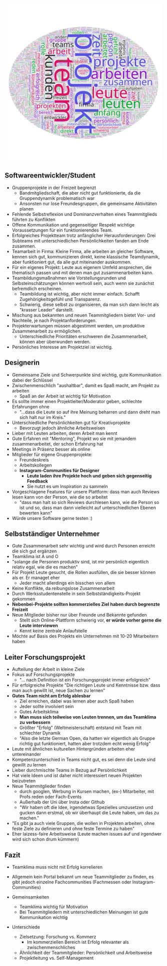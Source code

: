 ![wordcloud.svg](wordcloud.svg)

## Softwareentwickler/Student

- Gruppenprojekte in der Freizeit begrenzt
  - Bandmitgliedschaft, die aber nicht gut funktionierte, da die Gruppendynamik problematisch war
  - Ansonsten nur lose Freundesgruppen, die gemeinsame Aktivitäten planen
- Fehlende Selbstreflexion und Dominanzverhalten eines Teammitglieds führten zu Konflikten
- Offene Kommunikation und gegenseitiger Respekt wichtige Voraussetzungen für ein funktionierendes Team.
- Erfolgreiches Projektteam trotz anfänglicher Herausforderungen: Drei Subteams mit unterschiedlichen Persönlichkeiten fanden am Ende zusammen.
- Teamarbeit in Firma: Kleine Firma, alle arbeiten an gleicher Software, kennen sich gut, kommunizieren direkt, keine klassische Teamdynamik, aber funktioniert gut, da alle gut miteinander auskommen.
- Für ein eigenes Projekt: Leute aus eigenem Umfeld ansprechen, die thematisch passen und mit denen man gut zusammenarbeiten kann. 
- Teambildungsmaßnahmen wie Vorstellungsrunden und Selbsteinschätzungen können wertvoll sein, auch wenn sie zunächst befremdlich erscheinen.
  - Teambildung ist wichtig, aber nicht immer einfach. Schafft Zugehörigkeitsgefühl und Transparenz.
  - Schwierig, diese selbst zu organisieren, da man sich dann leicht als "krasser Leader" darstellt.
- Mischung aus bekannten und neuen Teammitgliedern bietet Vor- und Nachteile, je nach Projektanforderungen.
- Projekterwartungen müssen abgestimmt werden, um produktive Zusammenarbeit zu ermöglichen. 
  - Unterschiedliche Prioritäten erschweren die Zusammenarbeit, können aber überwunden werden.
- Persönliches Interesse am Projektziel ist wichtig.

## Designerin

- Gemeinsame Ziele und Schwerpunkte sind wichtig, gute Kommunikation dabei der Schlüssel
- Zwischenmenschlich "aushaltbar", damit es Spaß macht, am Projekt zu arbeiten
    - Spaß an der Arbeit ist wichtig für Motivation
- Es sollte immer einen Projektleiter/Moderator geben, schlechte Erfahrungen ohne
    - "...dass die Leute so auf ihre Meinung beharren und dann dreht man sich halt nur im Kreis."
- Unterschiedliche Persönlichkeiten gut für Kreativprojekte
    - Bevorzugt jedoch ähnliche Arbeitsweisen
- Lieber mit Leuten arbeiten, deren Arbeit man kennt
- Gute Erfahren mit "Mentoring", Projekt wo sie mit jemandem zusammenarbeitet, der schon Erfahrung hat
- Meetings in Präsenz besser als online
- Mitglieder für eigene Gruppenprojekte:
    - Freundeskreis
    - Arbeitskollegen
    - **Instagram-Communities für Designer**
        - **Leute laden ihre Projekte hoch und geben sich gegenseitig Feedback**
        - Sie nutzt es um Inspiration zu sammeln
- Vorgeschlagene Features für unsere Plattform: dass man auch Reviews lesen kann von der Person, wie die so arbeitet
    - "dass man halt so sich Reviews durchlesen kann, wie die Person so ist und so, dass man dann vielleicht auf unterschiedlichen Ebenen bewerten kann"
- Würde unsere Software gerne testen :)

## Selbstständiger Unternehmer

- Gute Zusammenarbeit sehr wichtig und wird durch Personen erreicht die sich gut ergänzen
- Teamklima ist A und O
- "solange die Personen produktiv sind, ist mir persönlich eigentlich relativ egal, wie die es machen"
- Für Projekt Leute gesucht, die Rollen ausfüllen, die sie besser können als er. Er managet eher
    - Jeder macht allerdings ein bisschen von allem
- Keine Konflikte, da reibungslose Zusammenarbeit
- Durch Werksstudentenstelle in sein Selbstständigkeits-Projekt gekommen
- **Nebenbei-Projekte sollten kommerzielles Ziel haben durch begrenzte Freizeit**
- Neue Mitglieder bisher nur über Freunde und Bekannte gefunden
    - Stellt sich Online-Plattform schwierig vor, **er würde vorher gerne die Leute interviewen**
    - Kennt keine zentrale Anlaufstelle
- Möchte auf Basis des Projekts ein Unternehmen mit 10-20 Mitarbeitern haben

## Leiter Forschungsprojekt

- Aufteilung der Arbeit in kleine Ziele
- Fokus auf Forschungsprojekte
    - "... nach Definition ist ein Forschungsprojekt immer erfolgreich"
- Für erfolgreiche Projekte "Die richtigen Leute und Kenntnisse bzw. dass man auch gewillt ist, neue Sachen zu lernen"
- **Gutes Team nicht am Erfolg ablesbar**
    - Ziel erreichen, dabei was lernen aber auch Spaß haben
    - Jeder sollte involviert sein
    - Gutes Arbeitsklima
    - **Man muss sich teilweise von Leuten trennen, um das Teamklima zu verbessern**
    - Größter "Erfolg" (Weltmeisterschaft) entstand mit Team mit schlechter Dynamik
    - "Also die letzte German Open, da hatten wir eigentlich als Gruppe richtig gut funktioniert, hatten aber trotzdem echt wenig Erfolg"
- Leute mit ähnlichen kulturellen Hintergründen arbeiten eher untereinander
- Kompetenzunterschied in Teams nicht gut, es sei denn die Leute sind gewillt zu lernen
- Lieber durchmischte Teams in Bezug auf Persönlichkeit
- Hat viele Ideen und ist daher nicht interessiert neuen Projekten beizutreten
- Neue Teammitglieder finden
    - durch googlen, Werbung in Kursen machen, (ex-) Mitarbeiter, mit Profs reden oder Fach-Events
    - Außerhalb der Uni über Insta oder Github
    - "Wir haben oft die Idee, irgendetwas Spezielles umzusetzen und gucken dann erstmal, ob wir überhaupt die Leute haben, um das zu machen."
- "Es gibt ja auch viele Gruppen, die wollen in Projekten arbeiten, ohne feste Ziele zu definieren und ohne feste Termine zu haben"
- Eher laizess-faire Arbeitsweise (Leute machen issues auf und irgendwer wird sich schon drum kümmern)


## Fazit
- Teamklima muss nicht mit Erfolg korrelieren
- Allgemein kein Portal bekannt um neue Teammitglieder zu finden, es gibt jedoch einzelne Fachcommunities (Fachmessen oder Instagram-Communities)

- Gemeinsamkeiten
    - Teamklima wichtig für Motivation
    - Bei Teammitgliedern mit unterschiedlichen Meinungen ist gute Kommunikation wichtig

- Unterschiede
    - Zielsetzung: Forschung vs. Kommerz
        - Im kommerziellen Bereich ist Erfolg relevanter als zwischenmenschliches
    - Ähnlichkeit der Teammitglieder: Persönlichkeit und Arbeitsweise
    - Projektleitung vs. Self-Management
